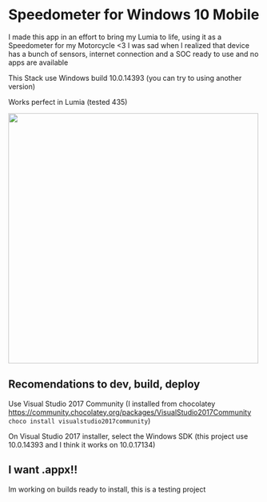 # Speedometer for Windows 10 Mobile

I made this app in an effort to bring my Lumia to life, using it as a Speedometer for my Motorcycle <3
I was sad when I realized that device has a bunch of sensors, internet connection and a SOC ready to use and no apps are available

This Stack use Windows build 10.0.14393 (you can try to using another version)

Works perfect in Lumia (tested 435)

<img src="https://i.imgur.com/IMuh5EQ.jpeg" height="500">

## Recomendations to dev, build, deploy

Use Visual Studio 2017 Community (I installed from chocolatey https://community.chocolatey.org/packages/VisualStudio2017Community `choco install visualstudio2017community`)

On Visual Studio 2017 installer, select the Windows SDK (this project use 10.0.14393 and I think it works on 10.0.17134)

## I want .appx!!

Im working on builds ready to install, this is a testing project